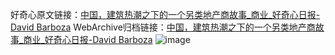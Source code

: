 好奇心原文链接：[中国，建筑热潮之下的一个另类地产商故事_商业_好奇心日报-David Barboza](https://www.qdaily.com/articles/7401.html)
WebArchive归档链接：[中国，建筑热潮之下的一个另类地产商故事_商业_好奇心日报-David Barboza](http://web.archive.org/web/20190623172339/https://www.qdaily.com/articles/7401.html)
![image](http://ww3.sinaimg.cn/large/007d5XDply1g3wjhw5kr0j30u07g4b2a)